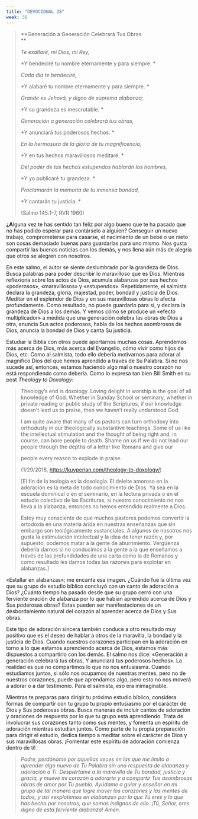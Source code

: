 ```yaml
---
title: "DEVOCIONAL 38"
week: 38
---
```


> **Generación a Generación Celebrará Tus Obras  
> **
>
> *Te exaltaré, mi Dios, mi Rey,*
>
> *Y bendeciré tu nombre eternamente y para siempre. *
>
> *Cada día te bendeciré,*
>
> *Y alabaré tu nombre eternamente y para siempre. *
>
> *Grande es Jehová, y digno de suprema alabanza;*
>
> *Y su grandeza es inescrutable. *
>
> *Generación a generación celebrará tus obras,*
>
> *Y anunciará tus poderosos hechos. *
>
> *En la hermosura de la gloria de tu magnificencia,*
>
> *Y en tus hechos maravillosos meditaré. *
>
> *Del poder de tus hechos estupendos hablarán los hombres,*
>
> *Y yo publicaré tu grandeza. *
>
> *Proclamarán la memoria de tu inmensa bondad,*
>
> *Y cantarán tu justicia. *
>
> (Salmo 145:1-7, RVR 1960)

**¿A**lguna vez te has sentido tan feliz por algo bueno que te ha pasado
que no has podido esperar para contárselo a alguien? Conseguir un nuevo
trabajo, comprometerse para casarse, el nacimiento de un bebé o un nieto
son cosas demasiado buenas para guardarlas para uno mismo. Nos gusta
compartir las buenas noticias con los demás, y nos llena aún más de
alegría que otros se alegren con nosotros.

En este salmo, el autor se siente deslumbrado por la grandeza de Dios.
Busca palabras para poder describir lo maravilloso que es Dios. Mientras
reflexiona sobre los actos de Dios, acumula alabanzas por sus hechos
«poderosos», «maravillosos» y «estupendos». Repetidamente, el salmista
declara la grandeza, gloria, majestad, poder, bondad y justicia de Dios.
Meditar en el esplendor de Dios y en sus maravillosas obras lo afecta
profundamente. Como resultado, no puede guardarlo para sí, y declara la
grandeza de Dios a los demás. Y vemos cómo se produce un «efecto
multiplicador» a medida que una generación celebra las obras de Dios a
otra, anuncia Sus actos poderosos, habla de los hechos asombrosos de
Dios, anuncia la bondad de Dios y canta Su justicia.

Estudiar la Biblia con otros puede aportarnos muchas cosas. Aprendemos
más acerca de Dios, más acerca del Evangelio, cómo vivir como hijos de
Dios, etc. Como al salmista, todo ello debería motivarnos para adorar al
magnífico Dios del que hemos aprendido a través de Su Palabra. Si no nos
sucede así, entonces, estamos haciendo algo mal o nuestro corazón no
está respondiendo como debería. Como lo expresa tan bien Bill Smith en
su post *Theology to Doxology*:

> Theology’s end is doxology. Loving delight in worship is the goal of
> all knowledge of God. Whether in Sunday School or seminary, whether in
> private reading or public study of the Scriptures, if our knowledge
> doesn’t lead us to praise, then we haven’t really understood God.
>
> I am quite aware that many of us pastors can turn orthodoxy into
> orthodusty in our theologically substantive teachings. Some of us like
> the intellectual stimulation and the thought of being right and, in
> course, can bore people to death. Shame on us if we do not lead our
> people through the depths of a letter like Romans and give our
>
> people every reason to explode in praise.
>
> (1/29/2018, https://kuyperian.com/theology-to-doxology/)
>
> \[El fin de la teología es la doxología. El deleite amoroso en la
> adoración es la meta de todo conocimiento de Dios. Ya sea en la
> escuela dominical o en el seminario, en la lectura privada o en el
> estudio colectivo de las Escrituras, si nuestro conocimiento no nos
> lleva a la alabanza, entonces no hemos entendido realmente a Dios.
>
> Estoy muy consciente de que muchos pastores podemos convertir la
> ortodoxia en una materia árida en nuestras enseñanzas que sin embargo
> son teológicamente sustanciales. A algunos de nosotros nos gusta la
> estimulación intelectual y la idea de tener razón y, por supuesto,
> podemos matar a la gente de aburrimiento. Vergüenza debería darnos si
> no conducimos a la gente a la que enseñamos a través de las
> profundidades de una carta como la de Romanos y como resultado les
> damos todas las razones para explotar en alabanzas.\]

«Estallar en alabanzas»; me encanta esa imagen. ¿Cuándo fue la última
vez que su grupo de estudio bíblico concluyó con un canto de adoración a
Dios? ¿Cuánto tiempo ha pasado desde que su grupo cerró con una
ferviente oración de alabanza por lo que habían aprendido acerca de Dios
y Sus poderosas obras? Estas pueden ser manifestaciones de un
desbordamiento natural del corazón al aprender acerca de Dios y Sus
obras.

Este tipo de adoración sincera también conduce a otro resultado muy
positivo que es el deseo de hablar a otros de la maravilla, la bondad y
la justicia de Dios. Cuando nuestros corazones participan en la
adoración en torno a lo que estamos aprendiendo acerca de Dios, estamos
más dispuestos a compartirlo con los demás. El salmo nos dice:
«Generación a generación celebrará tus obras, Y anunciará tus poderosos
hechos»*.* La realidad es que no compartimos lo que no nos entusiasma.
Cuando estudiamos juntos, si sólo nos ocupamos de nuestras mentes, pero
no de nuestros corazones, puede que aprendamos algo, pero esto no nos
moverá a adorar o a dar testimonio. Para el salmista, eso era
inimaginable.

Mientras te preparas para dirigir tu próximo estudio bíblico, considera
formas de compartir con tu grupo tu propio entusiasmo por el carácter de
Dios y Sus poderosas obras. Busca maneras de incluir cantos de adoración
y oraciones de respuesta por lo que tu grupo está aprendiendo. Trata de
involucrar sus corazones tanto como sus mentes, y fomenta un espíritu de
adoración mientras estudian juntos. Como parte de tu propia preparación
para dirigir el estudio, dedica tiempo a meditar sobre el carácter de
Dios y sus maravillosas obras. ¡Fomentar este espíritu de adoración
comienza dentro de ti!

> *Padre, perdóname por aquellas veces en las que me limito a aprender
> algo nuevo de Tu Palabra sin una respuesta de alabanza y adoración a
> Ti. Despiértame a la maravilla de Tu bondad, justicia y gracia, y
> mueve mi corazón a adorarte y a compartir Tus asombrosas obras de amor
> por Tu pueblo. Ayúdame a guiar y enseñar en mi grupo de tal manera que
> logre mover los corazones y las mentes de todos, y así «explotemos en
> alabanza» por lo que Tú eres y lo que has hecho por nosotros, que
> somos indignos de ello. ¡Tú, Señor, eres digno de esta ferviente
> alabanza! Amén.*
